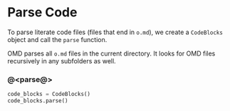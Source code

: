 # Parse Code

To parse literate code files (files that end in `o.md`), we create a `CodeBlocks` object and call the `parse` function.

OMD parses all `o.md` files in the current directory. It looks for OMD files recursively in any subfolders as well.

### @<parse@>

```python {name=parse}
code_blocks = CodeBlocks()
code_blocks.parse()
```

